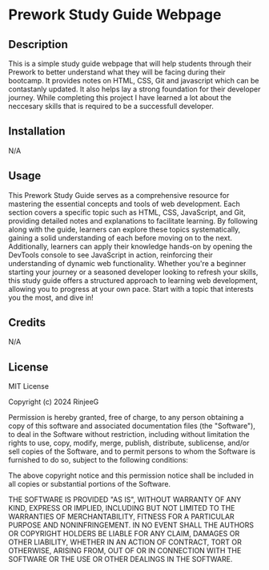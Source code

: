# Prework Study Guide Webpage

## Description
This is a simple study guide webpage that will help students through their Prework to better understand what they will be facing during their bootcamp. It provides notes on HTML, CSS, Git and javascript which can be contastanly updated. It also helps lay a strong foundation for their developer journey. While completing this project I have learned a lot about the neccesary skills that is required to be a successfull developer. 

## Installation
N/A

## Usage
This Prework Study Guide serves as a comprehensive resource for mastering the essential concepts and tools of web development. Each section covers a specific topic such as HTML, CSS, JavaScript, and Git, providing detailed notes and explanations to facilitate learning. By following along with the guide, learners can explore these topics systematically, gaining a solid understanding of each before moving on to the next. Additionally, learners can apply their knowledge hands-on by opening the DevTools console to see JavaScript in action, reinforcing their understanding of dynamic web functionality. Whether you're a beginner starting your journey or a seasoned developer looking to refresh your skills, this study guide offers a structured approach to learning web development, allowing you to progress at your own pace. Start with a topic that interests you the most, and dive in!

## Credits
N/A

## License
MIT License

Copyright (c) 2024 RinjeeG

Permission is hereby granted, free of charge, to any person obtaining a copy
of this software and associated documentation files (the "Software"), to deal
in the Software without restriction, including without limitation the rights
to use, copy, modify, merge, publish, distribute, sublicense, and/or sell
copies of the Software, and to permit persons to whom the Software is
furnished to do so, subject to the following conditions:

The above copyright notice and this permission notice shall be included in all
copies or substantial portions of the Software.

THE SOFTWARE IS PROVIDED "AS IS", WITHOUT WARRANTY OF ANY KIND, EXPRESS OR
IMPLIED, INCLUDING BUT NOT LIMITED TO THE WARRANTIES OF MERCHANTABILITY,
FITNESS FOR A PARTICULAR PURPOSE AND NONINFRINGEMENT. IN NO EVENT SHALL THE
AUTHORS OR COPYRIGHT HOLDERS BE LIABLE FOR ANY CLAIM, DAMAGES OR OTHER
LIABILITY, WHETHER IN AN ACTION OF CONTRACT, TORT OR OTHERWISE, ARISING FROM,
OUT OF OR IN CONNECTION WITH THE SOFTWARE OR THE USE OR OTHER DEALINGS IN THE
SOFTWARE.

